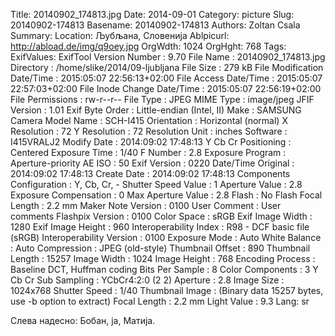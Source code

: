 Title: 20140902_174813.jpg
Date: 2014-09-01
Category: picture
Slug: 20140902-174813
Basename: 20140902-174813
Authors: Zoltan Csala
Summary:
Location: Љубљана, Словенија
Ablpicurl: http://abload.de/img/q9oey.jpg
OrgWdth: 1024
OrgHght: 768
Tags:
ExifValues: ExifTool Version Number : 9.70
            File Name : 20140902_174813.jpg
            Directory : /home/slike/2014/09-ljubljana
            File Size : 279 kB
            File Modification Date/Time : 2015:05:07 22:56:13+02:00
            File Access Date/Time : 2015:05:07 22:57:03+02:00
            File Inode Change Date/Time : 2015:05:07 22:56:19+02:00
            File Permissions : rw-r--r--
            File Type : JPEG
            MIME Type : image/jpeg
            JFIF Version : 1.01
            Exif Byte Order : Little-endian (Intel, II)
            Make : SAMSUNG
            Camera Model Name : SCH-I415
            Orientation : Horizontal (normal)
            X Resolution : 72
            Y Resolution : 72
            Resolution Unit : inches
            Software : I415VRALJ2
            Modify Date : 2014:09:02 17:48:13
            Y Cb Cr Positioning : Centered
            Exposure Time : 1/40
            F Number : 2.8
            Exposure Program : Aperture-priority AE
            ISO : 50
            Exif Version : 0220
            Date/Time Original : 2014:09:02 17:48:13
            Create Date : 2014:09:02 17:48:13
            Components Configuration : Y, Cb, Cr, -
            Shutter Speed Value : 1
            Aperture Value : 2.8
            Exposure Compensation : 0
            Max Aperture Value : 2.8
            Flash : No Flash
            Focal Length : 2.2 mm
            Maker Note Version : 0100
            User Comment : User comments
            Flashpix Version : 0100
            Color Space : sRGB
            Exif Image Width : 1280
            Exif Image Height : 960
            Interoperability Index : R98 - DCF basic file (sRGB)
            Interoperability Version : 0100
            Exposure Mode : Auto
            White Balance : Auto
            Compression : JPEG (old-style)
            Thumbnail Offset : 890
            Thumbnail Length : 15257
            Image Width : 1024
            Image Height : 768
            Encoding Process : Baseline DCT, Huffman coding
            Bits Per Sample : 8
            Color Components : 3
            Y Cb Cr Sub Sampling : YCbCr4:2:0 (2 2)
            Aperture : 2.8
            Image Size : 1024x768
            Shutter Speed : 1/40
            Thumbnail Image : (Binary data 15257 bytes, use -b option to extract)
            Focal Length : 2.2 mm
            Light Value : 9.3
Lang: sr

Слева надесно: Бобан, ја, Матија.
